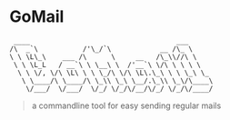 GoMail
=====
    
     ____                                    ___
    /\  _`\           /'\_/`\            __ /\_ \
    \ \ \L\_\    ___ /\      \     __   /\_\\//\ \
     \ \ \L_L   / __`\ \ \__\ \  /'__`\ \/\ \ \ \ \
      \ \ \/, \/\ \L\ \ \ \_/\ \/\ \L\.\_\ \ \ \_\ \_
       \ \____/\ \____/\ \_\\ \_\ \__/.\_\\ \_\/\____\
        \/___/  \/___/  \/_/ \/_/\/__/\/_/ \/_/\/____/


> a commandline tool for easy sending regular mails